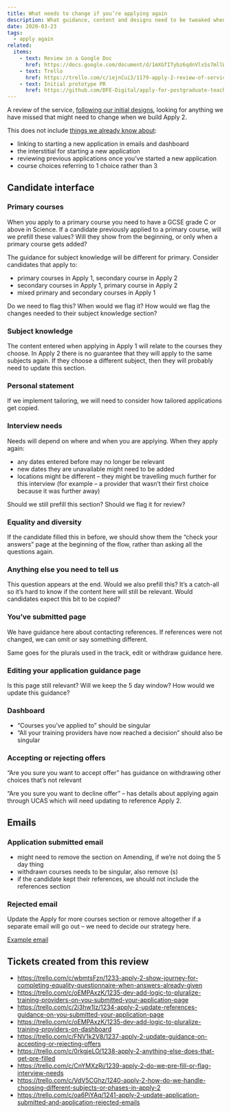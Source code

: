 ```yaml
---
title: What needs to change if you’re applying again
description: What guidance, content and designs need to be tweaked when we build Apply 2.
date: 2020-03-23
tags:
  - apply again
related:
  items:
    - text: Review in a Google Doc
      href: https://docs.google.com/document/d/1mXGfITybz6qdnVlxSs7mllWm7fbg8FYeFQEN8OPmdl8/edit#
    - text: Trello
      href: https://trello.com/c/iejnCui3/1179-apply-2-review-of-service-through-apply-2-perspective
    - text: Initial prototype PR
      href: https://github.com/DFE-Digital/apply-for-postgraduate-teacher-training-prototype/pull/363
---
```


A review of the service, [following our initial designs](/apply-for-teacher-training/apply-again), looking for anything we have missed that might need to change when we build Apply 2.

This does not include [things we already know about](https://github.com/DFE-Digital/apply-for-postgraduate-teacher-training-prototype/pull/363):

- linking to starting a new application in emails and dashboard
- the interstitial for starting a new application
- reviewing previous applications once you’ve started a new application
- course choices referring to 1 choice rather than 3

## Candidate interface

### Primary courses

When you apply to a primary course you need to have a GCSE grade C or above in Science. If a candidate previously applied to a primary course, will we prefill these values? Will they show from the beginning, or only when a primary course gets added?

The guidance for subject knowledge will be different for primary. Consider candidates that apply to:

- primary courses in Apply 1, secondary course in Apply 2
- secondary courses in Apply 1, primary course in Apply 2
- mixed primary and secondary courses in Apply 1

Do we need to flag this? When would we flag it? How would we flag the changes needed to their subject knowledge section?

### Subject knowledge

The content entered when applying in Apply 1 will relate to the courses they choose. In Apply 2 there is no guarantee that they will apply to the same subjects again. If they choose a different subject, then they will probably need to update this section.

### Personal statement

If we implement tailoring, we will need to consider how tailored applications get copied.

### Interview needs

Needs will depend on where and when you are applying. When they apply again:

- any dates entered before may no longer be relevant
- new dates they are unavailable might need to be added
- locations might be different – they might be travelling much further for this interview (for example – a provider that wasn’t their first choice because it was further away)

Should we still prefill this section?
Should we flag it for review?

### Equality and diversity

If the candidate filled this in before, we should show them the “check your answers” page at the beginning of the flow, rather than asking all the questions again.

### Anything else you need to tell us

This question appears at the end. Would we also prefill this? It’s a catch-all so it’s hard to know if the content here will still be relevant. Would candidates expect this bit to be copied?

### You’ve submitted page

We have guidance here about contacting references. If references were not changed, we can omit or say something different.

Same goes for the plurals used in the track, edit or withdraw guidance here.

### Editing your application guidance page

Is this page still relevant? Will we keep the 5 day window? How would we update this guidance?

### Dashboard

- “Courses you’ve applied to” should be singular
- “All your training providers have now reached a decision” should also be singular

### Accepting or rejecting offers

“Are you sure you want to accept offer” has guidance on withdrawing other choices that’s not relevant

“Are you sure you want to decline offer” – has details about applying again through UCAS which will need updating to reference Apply 2.

## Emails

### Application submitted email

- might need to remove the section on Amending, if we’re not doing the 5 day thing
- withdrawn courses needs to be singular, also remove (s)
- if the candidate kept their references, we should not include the references section

### Rejected email

Update the Apply for more courses section or remove altogether if a separate email will go out – we need to decide our strategy here.

[Example email](https://qa.apply-for-teacher-training.education.gov.uk/rails/mailers/candidate_mailer/application_rejected_all_rejected)

## Tickets created from this review

- <https://trello.com/c/wbmtsFzn/1233-apply-2-show-journey-for-completing-equality-questionnaire-when-answers-already-given>
- <https://trello.com/c/oEMPAxzK/1235-dev-add-logic-to-pluralize-training-providers-on-you-submitted-your-application-page>
- <https://trello.com/c/2i3hw1lz/1234-apply-2-update-references-guidance-on-you-submitted-your-application-page>
- <https://trello.com/c/oEMPAxzK/1235-dev-add-logic-to-pluralize-training-providers-on-dashboard>
- <https://trello.com/c/FNV1k2V8/1237-apply-2-update-guidance-on-accepting-or-rejecting-offers>
- <https://trello.com/c/0rkgjeLO/1238-apply-2-anything-else-does-that-get-pre-filled>
- <https://trello.com/c/CnYMXzRi/1239-apply-2-do-we-pre-fill-or-flag-interview-needs>
- <https://trello.com/c/VdV5CGhz/1240-apply-2-how-do-we-handle-choosing-different-subjects-or-phases-in-apply-2>
- <https://trello.com/c/oa6PiYAq/1241-apply-2-update-application-submitted-and-application-rejected-emails>
